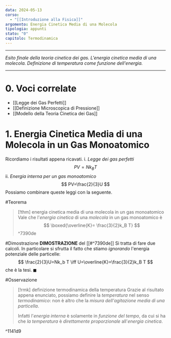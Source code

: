 ```yaml
---
data: 2024-05-13
corso:
  - "[[Introduzione alla Fisica]]"
argomento: Energia Cinetica Media di una Molecola
tipologia: appunti
stato: "0"
capitolo: Termodinamica
---
```

- - -
*Esito finale della teoria cinetica dei gas. L'energia cinetica media di una molecola. Definizione di temperatura come funzione dell'energia.*
- - -
# 0. Voci correlate
- [[Legge dei Gas Perfetti]]
- [[Definizione Microscopica di Pressione]]
- [[Modello della Teoria Cinetica dei Gas]]
# 1. Energia Cinetica Media di una Molecola in un Gas Monoatomico
Ricordiamo i risultati appena ricavati.
i. *Legge dei gas perfetti*
$$
PV=Nk_B T
$$
ii. *Energia interna per un gas monoatomico*
$$
PV=\frac{2}{3}U
$$
Possiamo combinare queste leggi con la seguente.

#Teorema 
> [!thm] energia cinetica media di una molecola in un gas monoatomico
> Vale che l'*energia cinetica* di una *molecola* in un gas monoatomico è
> $$
> \boxed{\overline{K}= \frac{3}{2}k_B T}
> $$
^7390de

#Dimostrazione 
**DIMOSTRAZIONE** del [[#^7390de]]
Si tratta di fare due calcoli. In particolare si sfrutta il fatto che stiamo *ignorando* l'energia potenziale delle particelle:
$$
\frac{2}{3}U=Nk_b T \iff U=\overline{K}=\frac{3}{2}k_B T
$$
che è la tesi. $\blacksquare$

#Osservazione 
> [!rmk] definizione termodinamica della temperatura
> Grazie al risultato appena enunciato, possiamo definire la *temperatura* nel senso *termodinamico*: non è altro che la *misura dell'agitazione media di una particella*. 
> 
> Infatti l'*energia interna* è solamente in *funzione del tempo*, da cui si ha che *la temperatura* è *direttamente proporzionale* all'*energia cinetica*.

^1141d9

